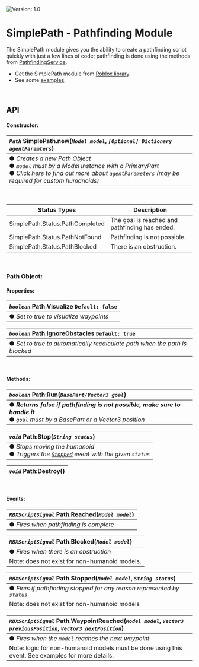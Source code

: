 ![Version: 1.0](https://img.shields.io/badge/Version-1.0-blue?style=for-the-badge)

# SimplePath - Pathfinding Module

The SimplePath module gives you the ability to create a pathfinding script quickly with just a few lines of code; pathfinding is done using the methods from  [PathfindingService](https://developer.roblox.com/en-us/api-reference/class/PathfindingService).
<br>

- Get the SimplePath module from [Roblox library](https://www.roblox.com/library/6744337775/SimplePath-Pathfinding-Module).
- See some [examples](https://github.com/00xima/SimplePath/blob/main/EXAMPLES.md).

<br>

## API

#### Constructor:
|*`Path`* SimplePath.new(*`Model model`*, *`[Optional] Dictionary agentParamters`*)|
|:-|
|● *Creates a new Path Object* <br> ● *`model` must by a Model Instance with a PrimaryPart* <br> ● *Click [here][agentParametersLink] to find out more about `agentParameters` (may be required for custom humanoids)*|

<br>

|Status Types|Description|
|-|-|
|SimplePath.Status.PathCompleted|The goal is reached and pathfinding has ended.|
|SimplePath.Status.PathNotFound|Pathfinding is not possible.|
|SimplePath.Status.PathBlocked|There is an obstruction.|

<br>

### Path Object:

#### Properties:
|*`boolean`* Path.Visualize `Default: false`|
|:-|
|● *Set to true to visualize waypoints*|

|*`boolean`* Path.IgnoreObstacles `Default: true`|
|:-|
|● *Set to true to automatically recalculate path when the path is blocked*|

<br>

#### Methods:
|*`boolean`* Path:Run(*`BasePart/Vector3 goal`*)|
|:-|
|● ***Returns false if pathfinding is not possible, make sure to handle it*** <br> ● *`goal` must by a BasePart or a Vector3 position*|

|*`void`* Path:Stop(*`String status`*)|
|:-|
|● *Stops moving the humanoid* <br> ● *Triggers the [`Stopped`](https://github.com/00xima/SimplePath/blob/main/README.md#events) event with the given `status`*|

|*`void`* Path:Destroy()|
|:-|

<br>

#### Events:
|*`RBXScriptSignal`* Path.Reached(*`Model model`*)|
|:-|
|● *Fires when pathfinding is complete*|

|*`RBXScriptSignal`* Path.Blocked(*`Model model`*)|
|:-|
|● *Fires when there is an obstruction*|
|Note: does not exist for non-humanoid models.|

|*`RBXScriptSignal`* Path.Stopped(*`Model model`*, *`String status`*)|
|:-|
|● *Fires if pathfinding stopped for any reason represented by `status`*|
|Note: does not exist for non-humanoid models|

|*`RBXScriptSignal`* Path.WaypointReached(*`Model model`*, *`Vector3 previousPosition`*, *`Vector3 nextPosition`*)|
|:-|
|● *Fires when the `model` reaches the next waypoint*|
|Note: logic for non-humanoid models must be done using this event. See examples for more details.|

[agentParametersLink]:https://developer.roblox.com/en-us/api-reference/function/PathfindingService/CreatePath
